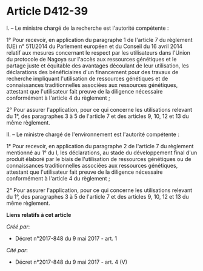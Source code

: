# Article D412-39

I. – Le ministre chargé de la recherche est l'autorité compétente :

1° Pour recevoir, en application du paragraphe 1 de l'article 7 du règlement (UE) n° 511/2014 du Parlement européen et du
Conseil du 16 avril 2014 relatif aux mesures concernant le respect par les utilisateurs dans l'Union du protocole de Nagoya
sur l'accès aux ressources génétiques et le partage juste et équitable des avantages découlant de leur utilisation, les
déclarations des bénéficiaires d'un financement pour des travaux de recherche impliquant l'utilisation de ressources
génétiques et de connaissances traditionnelles associées aux ressources génétiques, attestant que l'utilisateur fait preuve
de la diligence nécessaire conformément à l'article 4 du règlement ;

2° Pour assurer l'application, pour ce qui concerne les utilisations relevant du 1°, des paragraphes 3 à 5 de l'article 7 et
des articles 9, 10, 12 et 13 du même règlement.

II. – Le ministre chargé de l'environnement est l'autorité compétente :

1° Pour recevoir, en application du paragraphe 2 de l'article 7 du règlement mentionné au 1° du I, les déclarations, au stade
du développement final d'un produit élaboré par le biais de l'utilisation de ressources génétiques ou de connaissances
traditionnelles associées aux ressources génétiques, attestant que l'utilisateur fait preuve de la diligence nécessaire
conformément à l'article 4 du règlement ;

2° Pour assurer l'application, pour ce qui concerne les utilisations relevant du 1°, des paragraphes 3 à 5 de l'article 7 et
des articles 9, 10, 12 et 13 du même règlement.

**Liens relatifs à cet article**

_Créé par_:

  - Décret n°2017-848 du 9 mai 2017 - art. 1

_Cité par_:

  - Décret n°2017-848 du 9 mai 2017 - art. 4 (V)
